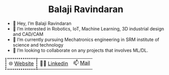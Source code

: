<h1 align="center">Balaji Ravindaran</h1>


- 👋 Hey, I’m Balaji Ravindaran
- 👀 I’m interested in Robotics, IoT, Machine Learning, 3D industrial design and CAD/CAM
- 🌱 I’m currently pursuing Mechatronics engineering in SRM institute of science and technology
- 💞️ I’m looking to collaborate on any projects that involves ML/DL. 


<table align="center">
 <tr>
  <td style="border-style: dotted;"> 🌐 <a href = "https://balajiravindaran.netlify.app/">Website</a></td>
  <td> 👨‍💼 <a href = "https://www.linkedin.com/in/balaji-ravindaran/">Linkedin</a></td>
  <td> 📫 <a href = "mailto:balaji05.ravindaran@gmail.com">Mail</a></td>
 </tr>
</table>
